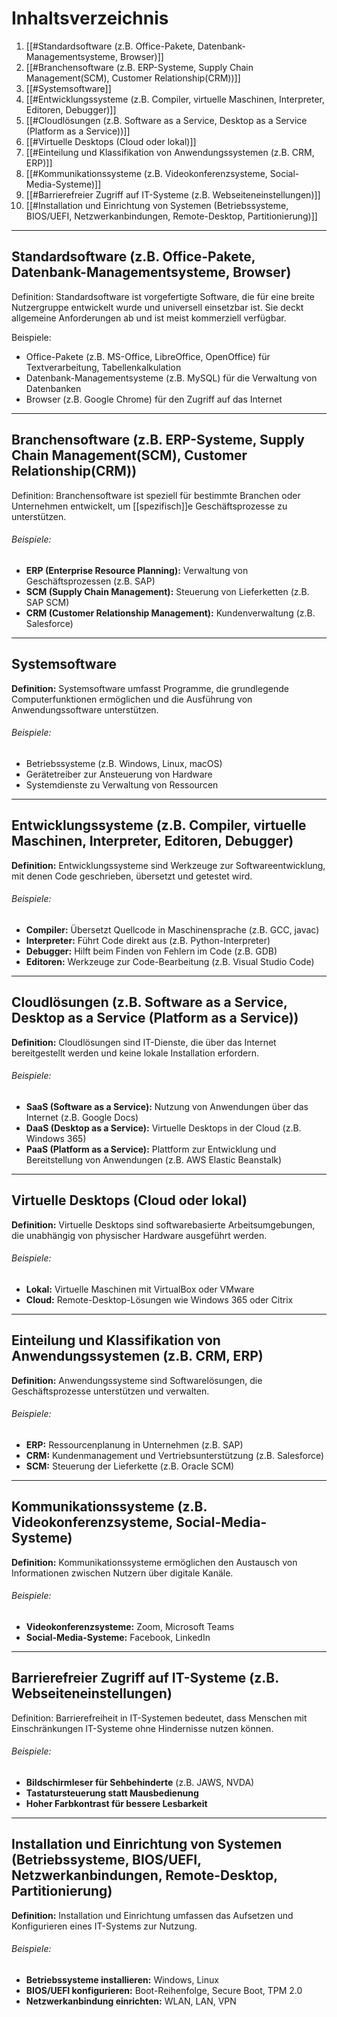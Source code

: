 # Inhaltsverzeichnis

1. [[#Standardsoftware (z.B. Office-Pakete, Datenbank-Managementsysteme, Browser)]]
2. [[#Branchensoftware (z.B. ERP-Systeme, Supply Chain Management(SCM), Customer Relationship(CRM))]]
3. [[#Systemsoftware]]
4. [[#Entwicklungssysteme (z.B. Compiler, virtuelle Maschinen, Interpreter, Editoren, Debugger)]]
5. [[#Cloudlösungen (z.B. Software as a Service, Desktop as a Service (Platform as a Service))]]
6. [[#Virtuelle Desktops (Cloud oder lokal)]]
7. [[#Einteilung und Klassifikation von Anwendungssystemen (z.B. CRM, ERP)]]
8. [[#Kommunikationssysteme (z.B. Videokonferenzsysteme, Social-Media-Systeme)]]
9. [[#Barrierefreier Zugriff auf IT-Systeme (z.B. Webseiteneinstellungen)]]
10. [[#Installation und Einrichtung von Systemen (Betriebssysteme, BIOS/UEFI, Netzwerkanbindungen, Remote-Desktop, Partitionierung)]]

----

## Standardsoftware (z.B. Office-Pakete, Datenbank-Managementsysteme, Browser) 

Definition: Standardsoftware ist vorgefertigte Software, die für eine breite Nutzergruppe entwickelt wurde und universell einsetzbar ist. Sie deckt allgemeine Anforderungen ab und ist meist kommerziell verfügbar.

Beispiele:
- Office-Pakete (z.B. MS-Office, LibreOffice, OpenOffice) für Textverarbeitung, Tabellenkalkulation
- Datenbank-Managementsysteme (z.B. MySQL) für die Verwaltung von Datenbanken
- Browser (z.B. Google Chrome) für den Zugriff auf das Internet




---

## Branchensoftware (z.B. ERP-Systeme, Supply Chain Management(SCM), Customer Relationship(CRM))

Definition: Branchensoftware ist speziell für bestimmte Branchen oder Unternehmen entwickelt, um [[spezifisch]]e Geschäftsprozesse zu unterstützen.

###### Beispiele:
- **ERP (Enterprise Resource Planning):** Verwaltung von Geschäftsprozessen (z.B. SAP)
- **SCM (Supply Chain Management):** Steuerung von Lieferketten (z.B. SAP SCM)
- **CRM (Customer Relationship Management):** Kundenverwaltung (z.B. Salesforce)





---

## Systemsoftware

**Definition:** Systemsoftware umfasst Programme, die grundlegende Computerfunktionen ermöglichen und die Ausführung von Anwendungssoftware unterstützen.

###### Beispiele:
- Betriebssysteme (z.B. Windows, Linux, macOS)
- Gerätetreiber zur Ansteuerung von Hardware
- Systemdienste zu Verwaltung von Ressourcen

---

## Entwicklungssysteme (z.B. Compiler, virtuelle Maschinen, Interpreter, Editoren, Debugger)

**Definition:** Entwicklungssysteme sind Werkzeuge zur Softwareentwicklung, mit denen Code geschrieben, übersetzt und getestet wird.

###### Beispiele:
- **Compiler:** Übersetzt Quellcode in Maschinensprache (z.B. GCC, javac)
- **Interpreter:** Führt Code direkt aus (z.B. Python-Interpreter)
- **Debugger:** Hilft beim Finden von Fehlern im Code (z.B. GDB)
- **Editoren:** Werkzeuge zur Code-Bearbeitung (z.B. Visual Studio Code)


---

## Cloudlösungen (z.B. Software as a Service, Desktop as a Service (Platform as a Service))

**Definition:** Cloudlösungen sind IT-Dienste, die über das Internet bereitgestellt werden und keine lokale Installation erfordern.

###### Beispiele:

- **SaaS (Software as a Service):** Nutzung von Anwendungen über das Internet (z.B. Google Docs)
- **DaaS (Desktop as a Service):** Virtuelle Desktops in der Cloud (z.B. Windows 365)
- **PaaS (Platform as a Service):** Plattform zur Entwicklung und Bereitstellung von Anwendungen (z.B. AWS Elastic Beanstalk)


---

## Virtuelle Desktops (Cloud oder lokal)

**Definition:** Virtuelle Desktops sind softwarebasierte Arbeitsumgebungen, die unabhängig von physischer Hardware ausgeführt werden.

###### Beispiele:
- **Lokal:** Virtuelle Maschinen mit VirtualBox oder VMware
- **Cloud:** Remote-Desktop-Lösungen wie Windows 365 oder Citrix



---

## Einteilung und Klassifikation von Anwendungssystemen (z.B. CRM, ERP)

**Definition:** Anwendungssysteme sind Softwarelösungen, die Geschäftsprozesse unterstützen und verwalten.
###### Beispiele:
- **ERP:** Ressourcenplanung in Unternehmen (z.B. SAP)
- **CRM:** Kundenmanagement und Vertriebsunterstützung (z.B. Salesforce)
- **SCM:** Steuerung der Lieferkette (z.B. Oracle SCM)



---

## Kommunikationssysteme (z.B. Videokonferenzsysteme, Social-Media-Systeme)

**Definition:** Kommunikationssysteme ermöglichen den Austausch von Informationen zwischen Nutzern über digitale Kanäle.

###### Beispiele:
- **Videokonferenzsysteme:** Zoom, Microsoft Teams
- **Social-Media-Systeme:** Facebook, LinkedIn



---

## Barrierefreier Zugriff auf IT-Systeme (z.B. Webseiteneinstellungen)

Definition: Barrierefreiheit in IT-Systemen bedeutet, dass Menschen mit Einschränkungen IT-Systeme ohne Hindernisse nutzen können.

###### Beispiele:
- **Bildschirmleser für Sehbehinderte** (z.B. JAWS, NVDA)
- **Tastatursteuerung statt Mausbedienung**
- **Hoher Farbkontrast für bessere Lesbarkeit**




---

## Installation und Einrichtung von Systemen (Betriebssysteme, BIOS/UEFI, Netzwerkanbindungen, Remote-Desktop, Partitionierung)


**Definition:** Installation und Einrichtung umfassen das Aufsetzen und Konfigurieren eines IT-Systems zur Nutzung.

###### Beispiele:
- **Betriebssysteme installieren:** Windows, Linux
- **BIOS/UEFI konfigurieren:** Boot-Reihenfolge, Secure Boot, TPM 2.0
- **Netzwerkanbindung einrichten:** WLAN, LAN, VPN